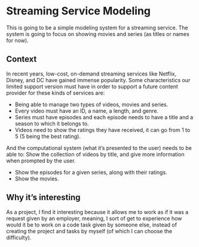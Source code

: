 # Streaming Service Modeling
This is going to be a simple modeling system for a streaming service. The system is going to focus on showing movies and series (as titles or names for now).

## Context
In recent years, low-cost, on-demand streaming services like Netflix, Disney, and DC have gained immense popularity. Some characteristics our limited support version must have in order to support a future content provider for these kinds of services are:
- Being able to manage two types of videos, movies and series.
- Every video must have an ID, a name, a length, and genre.
- Series must have episodes and each episode needs to have a title and a season to which it belongs to.
- Videos need to show the ratings they have received, it can go from 1 to 5 (5 being the best rating).

And the computational system (what it’s presented to the user) needs to be able to:
Show the collection of videos by title, and give more information when prompted by the user.
- Show the episodes for a given series, along with their ratings.
- Show the movies.

## Why it’s interesting
As a project, I find it interesting because it allows me to work as if it was a request given by an employer, meaning, I sort of get to experience how would it be to work on a code task given by someone else, instead of creating the project and tasks by myself (of which I can choose the difficulty).
